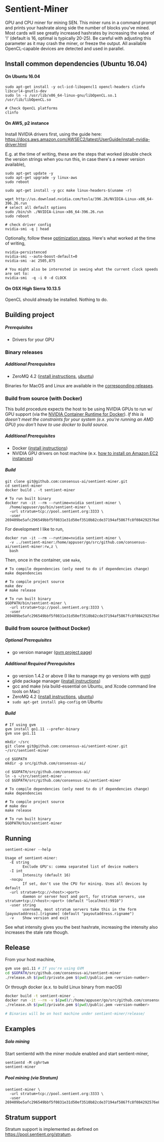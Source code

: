 # Sentient-Miner

GPU and CPU miner for mining SEN. This miner runs in a command prompt and prints your hashrate along side the number of blocks you've mined. Most cards will see greatly increased hashrates by increasing the value of 'I' (default is 16, optimal is typically 20-25). Be careful with adjusting this parameter as it may crash the miner, or freeze the output. All available OpenCL-capable devices are detected and used in parallel.

## Install common dependencies (Ubuntu 16.04)

#### On Ubuntu 16.04

```shell
sudo apt-get install -y ocl-icd-libopencl1 opencl-headers clinfo libcurl4-gnutls-dev
sudo ln -s /usr/lib/x86_64-linux-gnu/libOpenCL.so.1 /usr/lib/libOpenCL.so

# Check OpenCL platforms
clinfo
```

#### On AWS, p2 instance

Install NVIDIA drivers first, using the guide here: https://docs.aws.amazon.com/AWSEC2/latest/UserGuide/install-nvidia-driver.html

E.g. at the time of writing, these are the steps that worked (double check the version strings when you run this, in case there's a newer version available),

```shell
sudo apt-get update -y
sudo apt-get upgrade -y linux-aws
sudo reboot

sudo apt-get install -y gcc make linux-headers-$(uname -r)

wget http://us.download.nvidia.com/tesla/396.26/NVIDIA-Linux-x86_64-396.26.run
# select all default options
sudo /bin/sh ./NVIDIA-Linux-x86_64-396.26.run
sudo reboot

# check driver config
nvidia-smi -q | head
```

Optionally, follow these [optimization steps](https://docs.aws.amazon.com/AWSEC2/latest/UserGuide/optimize_gpu.html). Here's what worked at the time of writing,

```shell
nvidia-persistenced
nvidia-smi --auto-boost-default=0
nvidia-smi -ac 2505,875

# You might also be interested in seeing what the current clock speeds are set to:
nvidia-smi  -q -i 0 -d CLOCK
```

#### On OSX High Sierra 10.13.5

OpenCL should already be installed. Nothing to do.

## Building project

##### Prerequisites

* Drivers for your GPU

### Binary releases

##### Additional Prerequisites

* ZeroMQ 4.2 ([install instructions](http://zeromq.org/intro:get-the-software), [ubuntu](https://askubuntu.com/questions/918140/how-to-install-0mq-on-ubuntu-16-04/928188#928188))

Binaries for MacOS and Linux are available in the [corresponding releases](https://github.com/consensus-ai/sentient-miner/releases).

### Build from source (with Docker)

This build procedure expects the host to be using NVIDIA GPUs to run w/ GPU support (via the [NVIDIA Container Runtime for Docker](https://github.com/NVIDIA/nvidia-docker)). _If this is doesn't meet the constraints for your system (e.x. you're running an AMD GPU) you don't have to use docker to build source._

##### Additional Prerequisites

* Docker ([install instructions](https://docs.docker.com/install/))
* NVIDIA GPU drivers on host machine (e.x. [how to install on Amazon EC2 instances](https://docs.aws.amazon.com/AWSEC2/latest/UserGuide/install-nvidia-driver.html))

##### Build

```shell
git clone git@github.com:consensus-ai/sentient-miner.git
cd sentient-miner
docker build . -t sentient-miner

# To run built binary
docker run -it --rm --runtime=nvidia sentient-miner \
  /home/appuser/go/bin/sentient-miner \
  -url stratum+tcp://pool.sentient.org:3333 \
  -user 269409be5afc296549bbf5f0831e31d50ef3510b82cde37194af5867fc8f084292576e8dad85.julian
```

For development I like to run,

```shell
docker run -it --rm --runtime=nvidia sentient-miner \
  -v ../sentient-miner:/home/appuser/go/src/github.com/consensus-ai/sentient-miner:rw,z \
  bash
```

Then, once in the container, use `make`,

```shell
# To compile dependencies (only need to do if dependencies change)
make dependencies

# To compile project source
make dev
# make release

# To run built binary
$GOPATH/bin/sentient-miner \
  -url stratum+tcp://pool.sentient.org:3333 \
  -user 269409be5afc296549bbf5f0831e31d50ef3510b82cde37194af5867fc8f084292576e8dad85.julian
```

### Build from source (without Docker)

##### Optional Prerequisites

- go version manager ([gvm project page](https://github.com/moovweb/gvm))

##### Additional Required Prerequisites

* go version 1.4.2 or above (I like to manage my go versions with [gvm](https://github.com/moovweb/gvm))
* glide package manager ([install instructions](https://github.com/Masterminds/glide#install))
* gcc and make (via build-essential on Ubuntu, and Xcode command line tools on Mac)
* ZeroMQ 4.2 ([install instructions](http://zeromq.org/intro:get-the-software), [ubuntu](https://askubuntu.com/questions/918140/how-to-install-0mq-on-ubuntu-16-04/928188#928188))
* `sudo apt-get install pkg-config` on Ubuntu

##### Build

```shell
# If using gvm
gvm install go1.11 --prefer-binary
gvm use go1.11

mkdir ~/src
git clone git@github.com:consensus-ai/sentient-miner.git ~/src/sentient-miner

cd $GOPATH
mkdir -p src/github.com/consensus-ai/

cd $GOPATH/src/github.com/consensus-ai/
ln -s ~/src/sentient-miner .
cd $GOPATH/src/github.com/consensus-ai/sentient-miner

# To compile dependencies (only need to do if dependencies change)
make dependencies

# To compile project source
# make dev
make release

# To run built binary
$GOPATH/bin/sentient-miner
```

## Running

```shell
sentient-miner --help
```

```
Usage of sentient-miner:
  -E string
    	Exclude GPU's: comma separated list of device numbers
  -I int
    	Intensity (default 16)
  -nocpu
    	If set, don't use the CPU for mining. Uses all devices by default
  -url stratum+tcp://<host>:<port>
    	daemon or server host and port, for stratum servers, use stratum+tcp://<host>:<port> (default "localhost:9910")
  -user string
    	username, most stratum servers take this in the form [payoutaddress].[rigname] (default "payoutaddress.rigname")
  -v	Show version and exit
```

See what intensity gives you the best hashrate, increasing the intensity also increases the stale rate though.

## Release

From your host machine,
```bash
gvm use go1.11 # If you're using GVM
cd $GOPATH/src/github.com/consensus-ai/sentient-miner
./release.sh $(pwd)/private.pem $(pwd)/public.pem <version-number>
```

Or through docker (e.x. to build Linux binary from macOS)
```bash
docker build -t sentient-miner .
docker run -it --rm -v $(pwd)/:/home/appuser/go/src/github.com/consensus-ai/sentient-miner sentient-miner bash
./release.sh $(pwd)/private.pem $(pwd)/public.pem <version-number>

# Binaries will be on host machine under sentient-miner/release/
```

## Examples

##### Solo mining

Start sentientd with the miner module enabled and start sentient-miner,

```shell
sentientd -M cghrtwm
sentient-miner
```

##### Pool mining (via Stratum)

```shell
sentient-miner \
  -url stratum+tcp://pool.sentient.org:3333 \
  -user 269409be5afc296549bbf5f0831e31d50ef3510b82cde37194af5867fc8f084292576e8dad85.julian
```

## Stratum support

Stratum support is implemented as defined on https://pool.sentient.org/stratum.
